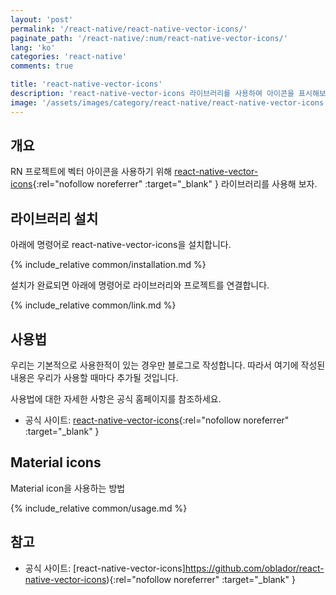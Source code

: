 ```yaml
---
layout: 'post'
permalink: '/react-native/react-native-vector-icons/'
paginate_path: '/react-native/:num/react-native-vector-icons/'
lang: 'ko'
categories: 'react-native'
comments: true

title: 'react-native-vector-icons'
description: 'react-native-vector-icons 라이브러리를 사용하여 아이콘을 표시해보자.'
image: '/assets/images/category/react-native/react-native-vector-icons.jpg'
---
```



## 개요
RN 프로젝트에 벡터 아이콘을 사용하기 위해 [react-native-vector-icons](https://github.com/oblador/react-native-vector-icons){:rel="nofollow noreferrer" :target="_blank" } 라이브러리를 사용해 보자.

## 라이브러리 설치
아래에 명령어로 react-native-vector-icons을 설치합니다.

{% include_relative common/installation.md %}

설치가 완료되면 아래에 명령어로 라이브러리와 프로젝트를 연결합니다.

{% include_relative common/link.md %}

## 사용법
우리는 기본적으로 사용한적이 있는 경우만 블로그로 작성합니다. 따라서 여기에 작성된 내용은 우리가 사용할 때마다 추가될 것입니다.

사용법에 대한 자세한 사항은 공식 홈페이지를 참조하세요.
- 공식 사이트: [react-native-vector-icons](https://github.com/oblador/react-native-vector-icons){:rel="nofollow noreferrer" :target="_blank" }

## Material icons
Material icon을 사용하는 방법

{% include_relative common/usage.md %}

## 참고
- 공식 사이트: [react-native-vector-icons]https://github.com/oblador/react-native-vector-icons){:rel="nofollow noreferrer" :target="_blank" }